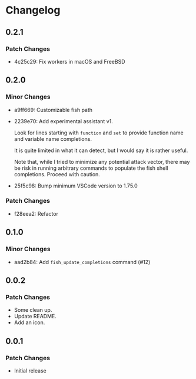 # Changelog

## 0.2.1

### Patch Changes

- 4c25c29: Fix workers in macOS and FreeBSD

## 0.2.0

### Minor Changes

- a9ff669: Customizable fish path
- 2239e70: Add experimental assistant v1.

  Look for lines starting with `function` and `set` to provide function name and
  variable name completions.

  It is quite limited in what it can detect, but I would say it is rather useful.

  Note that, while I tried to minimize any potential attack vector, there may be
  risk in running arbitrary commands to populate the fish shell completions.
  Proceed with caution.

- 25f5c98: Bump minimum VSCode version to 1.75.0

### Patch Changes

- f28eea2: Refactor

## 0.1.0

### Minor Changes

- aad2b84: Add `fish_update_completions` command (#12)

## 0.0.2

### Patch Changes

- Some clean up.
- Update README.
- Add an icon.

## 0.0.1

### Patch Changes

- Initial release
